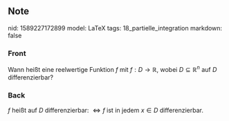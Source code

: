 ## Note
nid: 1589227172899
model: LaTeX
tags: 18_partielle_integration
markdown: false

### Front
Wann heißt eine reelwertige Funktion $f$ mit $f: D \rightarrow \mathbb{R}$, wobei $D \subseteq \mathbb{R}^{n}$ auf $D$ differenzierbar?

### Back
$f$ heißt auf $D$ differenzierbar: $\Longleftrightarrow f$ ist in jedem $x \in D$ differenzierbar.
